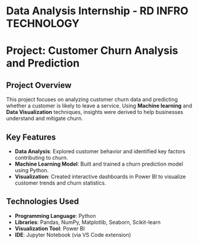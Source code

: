 # Data Analysis Internship - RD INFRO TECHNOLOGY
# Project: Customer Churn Analysis and Prediction
## Project Overview
This project focuses on analyzing customer churn data and predicting whether a customer is likely to leave a service. Using **Machine learning** and **Data Visualization** techniques, insights were derived to help businesses understand and mitigate churn.

## Key Features
- **Data Analysis**: Explored customer behavior and identified key factors contributing to churn. 
- **Machine Learning Model**: Built and trained a churn prediction model using Python.
- **Visualization**: Created interactive dashboards in Power BI to visualize customer trends and churn statistics.

## Technologies Used
- **Programming Language**: Python
- **Libraries**: Pandas, NumPy, Matplotlib, Seaborn, Scikit-learn
- **Visualization Tool**: Power BI
- **IDE**: Jupyter Notebook (via VS Code extension)


